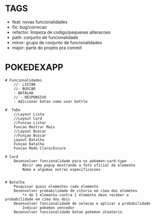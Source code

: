 # TAGS
- feat: novas funcionalidades
- fix: bug/correcao
- refactor: limpeza de codigo/pequenas alteracoes
- path: conjunto de funcionalidade
- minor: grupo de conjunto de funcionalidades
- major: parte do projeto pra commit


# POKEDEXAPP
    # Funcionalidades
        //- LISTAR
        //- BUSCAR
        - BATALHA
        // - RESPONSIVO
        - Adicionar botao como usar battle

    #  ToDo
        //Layout Lista
        //Layout Card
        //Funcao Listar
        Funcao Mostrar Mais
        //Layout Buscar
        //Funçao Buscar
        Layout Batalha
        Funçao Batalha
        Funcao Modo Claro/Escuro

    # Card
        Desenvolver funcionalidade para os pokemon-card-type
            Abrir uma popup mostrando a foto oficial do elemento
            Nome e algumas outras especificacoes


    # Batalha
        Pesquisar quais elementos cada elemento
        Desenvolver probabilidade de vitoria em cima dos elemetos
            *+ de 1 elemento contra 1 elemento deve receber a probabilidade em cima dos dois
        Desenvolver funcionalidade de selecao e aplicar a probabilidade
            Indicar pokemon vencedor
        Desenvolver funcionalidade botao pokemon aleatorio  



        
    